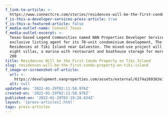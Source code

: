 ```yaml
---
f_link-to-article: >-
  https://www.connectcre.com/stories/residences-will-be-the-first-condo-property-on-tiki-island/
f_is-this-a-developer-services-press-article: true
f_is-this-a-featured-article: false
f_media-outlet-name: Connect Texas
f_media-outlet-excerpt: >-
  Texas-based Legend Communities named NAN Properties Developer Services the
  exclusive listing agent for its 70-unit condominium development, The
  Residences at Tiki Island near Galveston. The mixed-use project will include
  eight villas, a marina with restaurant and boathouse storage for more than
  200 
title: Residences Will be the First Condo Property on Tiki Island
slug: residences-will-be-the-first-condo-property-on-tiki-island
f_image-or-screenshot-of-article:
  url: >-
    https://development.nanproperties.com/assets/external/61f4a269363e1f81208c6fbc_screen20shot202022-01-2120at2010.10.09%20AM.png
  alt: null
updated-on: '2022-01-29T02:11:58.976Z'
created-on: '2022-01-29T02:11:58.976Z'
published-on: '2022-01-29T02:19:28.834Z'
layout: '[press-articles].html'
tags: press-articles
---
```



